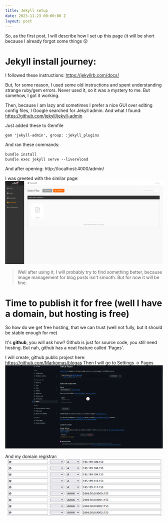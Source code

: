 ```yaml
---
title: Jekyll setup
date: 2023-11-23 00:00:00 Z
layout: post
---
```


So, as the first post, I will describe how I set up this page (it will be short because I already forgot some things 😛

# Jekyll install journey:
I followed these instructions:
https://jekyllrb.com/docs/

But, for some reason, I used some old instructions and spent understanding strange ruby/gem errors. Never used it, so it was a mystery to me.
But somehow, I got it working.

Then, because I am lazy and sometimes I prefer a nice GUI over editing config files, I Google searched for Jekyll admin. 
And what I found: https://github.com/jekyll/jekyll-admin

Just added these to Gemfile
```
gem 'jekyll-admin', group: :jekyll_plugins
```

And ran these commands:

```
bundle install
bundle exec jekyll serve --livereload
```

And after opening:
http://localhost:4000/admin/

I was greeted with the similar page:
![Administrator](/assets/images/posts/2023-11-23-jekyll-setup/admin.png)

> Well after using it, I will probably try to find something better, because image management for blog posts isn't smooth.
> But for now it will be fine.

# Time to publish it for free (well I have a domain, but hosting is free)
So how do we get free hosting, that we can trust (well not fully, but it should be stable enough for me)

It's **github**, you will ask how? Github is just for source code, you still need hosting. But nah, github has a neat feature called 'Pages'.

I will create, github public project here: https://github.com/Markomas/blogas
Then I will go to Settings -> Pages
![Administrator](/assets/images/posts/2023-11-23-jekyll-setup/pages.png)

And my domain registrar:
![iv.lt](/assets/images/posts/2023-11-23-jekyll-setup/iv.png)
